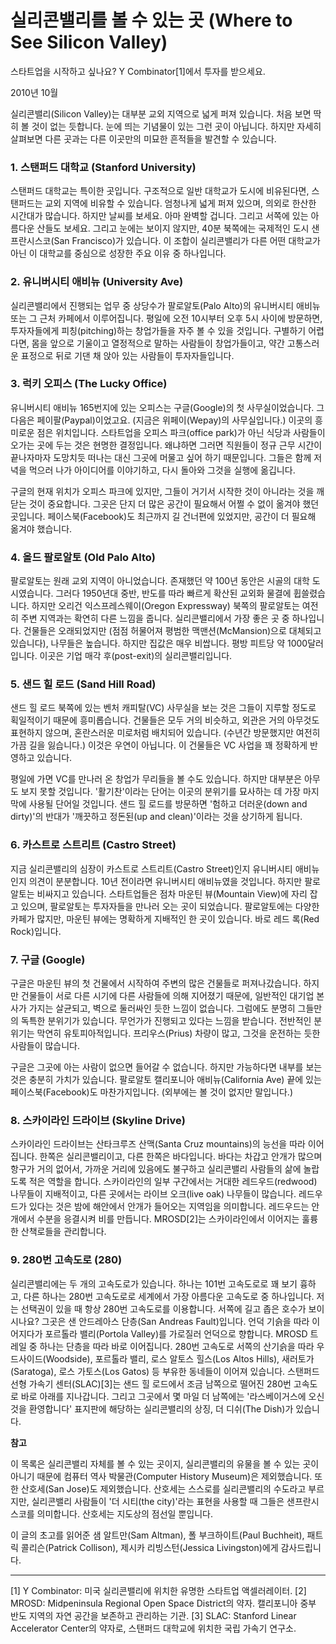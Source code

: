 # 실리콘밸리를 볼 수 있는 곳 (Where to See Silicon Valley)

스타트업을 시작하고 싶나요? Y Combinator[1]에서 투자를 받으세요.

2010년 10월

실리콘밸리(Silicon Valley)는 대부분 교외 지역으로 넓게 퍼져 있습니다. 처음 보면 딱히 볼 것이 없는 듯합니다. 눈에 띄는 기념물이 있는 그런 곳이 아닙니다. 하지만 자세히 살펴보면 다른 곳과는 다른 이곳만의 미묘한 흔적들을 발견할 수 있습니다.

### 1. 스탠퍼드 대학교 (Stanford University)

스탠퍼드 대학교는 특이한 곳입니다. 구조적으로 일반 대학교가 도시에 비유된다면, 스탠퍼드는 교외 지역에 비유할 수 있습니다. 엄청나게 넓게 퍼져 있으며, 의외로 한산한 시간대가 많습니다. 하지만 날씨를 보세요. 아마 완벽할 겁니다. 그리고 서쪽에 있는 아름다운 산들도 보세요. 그리고 눈에는 보이지 않지만, 40분 북쪽에는 국제적인 도시 샌프란시스코(San Francisco)가 있습니다. 이 조합이 실리콘밸리가 다른 어떤 대학교가 아닌 이 대학교를 중심으로 성장한 주요 이유 중 하나입니다.

### 2. 유니버시티 애비뉴 (University Ave)

실리콘밸리에서 진행되는 업무 중 상당수가 팔로알토(Palo Alto)의 유니버시티 애비뉴 또는 그 근처 카페에서 이루어집니다. 평일에 오전 10시부터 오후 5시 사이에 방문하면, 투자자들에게 피칭(pitching)하는 창업가들을 자주 볼 수 있을 것입니다. 구별하기 어렵다면, 몸을 앞으로 기울이고 열정적으로 말하는 사람들이 창업가들이고, 약간 고통스러운 표정으로 뒤로 기댄 채 앉아 있는 사람들이 투자자들입니다.

### 3. 럭키 오피스 (The Lucky Office)

유니버시티 애비뉴 165번지에 있는 오피스는 구글(Google)의 첫 사무실이었습니다. 그다음은 페이팔(Paypal)이었고요. (지금은 위페이(Wepay)의 사무실입니다.) 이곳의 흥미로운 점은 위치입니다. 스타트업을 오피스 파크(office park)가 아닌 식당과 사람들이 오가는 곳에 두는 것은 현명한 결정입니다. 왜냐하면 그러면 직원들이 정규 근무 시간이 끝나자마자 도망치듯 떠나는 대신 그곳에 머물고 싶어 하기 때문입니다. 그들은 함께 저녁을 먹으러 나가 아이디어를 이야기하고, 다시 돌아와 그것을 실행에 옮깁니다.

구글의 현재 위치가 오피스 파크에 있지만, 그들이 거기서 시작한 것이 아니라는 것을 깨닫는 것이 중요합니다. 그곳은 단지 더 많은 공간이 필요해서 어쩔 수 없이 옮겨야 했던 곳입니다. 페이스북(Facebook)도 최근까지 길 건너편에 있었지만, 공간이 더 필요해 옮겨야 했습니다.

### 4. 올드 팔로알토 (Old Palo Alto)

팔로알토는 원래 교외 지역이 아니었습니다. 존재했던 약 100년 동안은 시골의 대학 도시였습니다. 그러다 1950년대 중반, 반도를 따라 빠르게 확산된 교외화 물결에 휩쓸렸습니다. 하지만 오리건 익스프레스웨이(Oregon Expressway) 북쪽의 팔로알토는 여전히 주변 지역과는 확연히 다른 느낌을 줍니다. 실리콘밸리에서 가장 좋은 곳 중 하나입니다. 건물들은 오래되었지만 (점점 허물어져 평범한 맥맨션(McMansion)으로 대체되고 있습니다), 나무들은 높습니다. 하지만 집값은 매우 비쌉니다. 평방 피트당 약 1000달러입니다. 이곳은 기업 매각 후(post-exit)의 실리콘밸리입니다.

### 5. 샌드 힐 로드 (Sand Hill Road)

샌드 힐 로드 북쪽에 있는 벤처 캐피탈(VC) 사무실을 보는 것은 그들이 지루할 정도로 획일적이기 때문에 흥미롭습니다. 건물들은 모두 거의 비슷하고, 외관은 거의 아무것도 표현하지 않으며, 혼란스러운 미로처럼 배치되어 있습니다. (수년간 방문했지만 여전히 가끔 길을 잃습니다.) 이것은 우연이 아닙니다. 이 건물들은 VC 사업을 꽤 정확하게 반영하고 있습니다.

평일에 가면 VC를 만나러 온 창업가 무리들을 볼 수도 있습니다. 하지만 대부분은 아무도 보지 못할 것입니다. '활기찬'이라는 단어는 이곳의 분위기를 묘사하는 데 가장 마지막에 사용될 단어일 것입니다. 샌드 힐 로드를 방문하면 '험하고 더러운(down and dirty)'의 반대가 '깨끗하고 정돈된(up and clean)'이라는 것을 상기하게 됩니다.

### 6. 카스트로 스트리트 (Castro Street)

지금 실리콘밸리의 심장이 카스트로 스트리트(Castro Street)인지 유니버시티 애비뉴인지 의견이 분분합니다. 10년 전이라면 유니버시티 애비뉴였을 것입니다. 하지만 팔로알토는 비싸지고 있습니다. 스타트업들은 점차 마운틴 뷰(Mountain View)에 자리 잡고 있으며, 팔로알토는 투자자들을 만나러 오는 곳이 되었습니다. 팔로알토에는 다양한 카페가 많지만, 마운틴 뷰에는 명확하게 지배적인 한 곳이 있습니다. 바로 레드 록(Red Rock)입니다.

### 7. 구글 (Google)

구글은 마운틴 뷰의 첫 건물에서 시작하여 주변의 많은 건물들로 퍼져나갔습니다. 하지만 건물들이 서로 다른 시기에 다른 사람들에 의해 지어졌기 때문에, 일반적인 대기업 본사가 가지는 살균되고, 벽으로 둘러싸인 듯한 느낌이 없습니다. 그럼에도 분명히 그들만의 독특한 분위기가 있습니다. 무언가가 진행되고 있다는 느낌을 받습니다. 전반적인 분위기는 막연히 유토피아적입니다. 프리우스(Prius) 차량이 많고, 그것을 운전하는 듯한 사람들이 많습니다.

구글은 그곳에 아는 사람이 없으면 들어갈 수 없습니다. 하지만 가능하다면 내부를 보는 것은 충분히 가치가 있습니다. 팔로알토 캘리포니아 애비뉴(California Ave) 끝에 있는 페이스북(Facebook)도 마찬가지입니다. (외부에는 볼 것이 없지만 말입니다.)

### 8. 스카이라인 드라이브 (Skyline Drive)

스카이라인 드라이브는 산타크루즈 산맥(Santa Cruz mountains)의 능선을 따라 이어집니다. 한쪽은 실리콘밸리이고, 다른 한쪽은 바다입니다. 바다는 차갑고 안개가 많으며 항구가 거의 없어서, 가까운 거리에 있음에도 불구하고 실리콘밸리 사람들의 삶에 놀랍도록 적은 역할을 합니다. 스카이라인의 일부 구간에서는 거대한 레드우드(redwood) 나무들이 지배적이고, 다른 곳에서는 라이브 오크(live oak) 나무들이 많습니다. 레드우드가 있다는 것은 밤에 해안에서 안개가 들어오는 지역임을 의미합니다. 레드우드는 안개에서 수분을 응결시켜 비를 만듭니다. MROSD[2]는 스카이라인에서 이어지는 훌륭한 산책로들을 관리합니다.

### 9. 280번 고속도로 (280)

실리콘밸리에는 두 개의 고속도로가 있습니다. 하나는 101번 고속도로로 꽤 보기 흉하고, 다른 하나는 280번 고속도로로 세계에서 가장 아름다운 고속도로 중 하나입니다. 저는 선택권이 있을 때 항상 280번 고속도로를 이용합니다. 서쪽에 길고 좁은 호수가 보이시나요? 그곳은 샌 안드레아스 단층(San Andreas Fault)입니다. 언덕 기슭을 따라 이어지다가 포르톨라 밸리(Portola Valley)를 가로질러 언덕으로 향합니다. MROSD 트레일 중 하나는 단층을 따라 바로 이어집니다. 280번 고속도로 서쪽의 산기슭을 따라 우드사이드(Woodside), 포르톨라 밸리, 로스 알토스 힐스(Los Altos Hills), 새러토가(Saratoga), 로스 가토스(Los Gatos) 등 부유한 동네들이 이어져 있습니다. 스탠퍼드 선형 가속기 센터(SLAC)[3]는 샌드 힐 로드에서 조금 남쪽으로 떨어진 280번 고속도로 바로 아래를 지나갑니다. 그리고 그곳에서 몇 마일 더 남쪽에는 '라스베이거스에 오신 것을 환영합니다' 표지판에 해당하는 실리콘밸리의 상징, 더 디쉬(The Dish)가 있습니다.

**참고**

이 목록은 실리콘밸리 자체를 볼 수 있는 곳이지, 실리콘밸리의 유물을 볼 수 있는 곳이 아니기 때문에 컴퓨터 역사 박물관(Computer History Museum)은 제외했습니다. 또한 산호세(San Jose)도 제외했습니다. 산호세는 스스로를 실리콘밸리의 수도라고 부르지만, 실리콘밸리 사람들이 '더 시티(the city)'라는 표현을 사용할 때 그들은 샌프란시스코를 의미합니다. 산호세는 지도상의 점선일 뿐입니다.

이 글의 초고를 읽어준 샘 알트만(Sam Altman), 폴 부크하이트(Paul Buchheit), 패트릭 콜리슨(Patrick Collison), 제시카 리빙스턴(Jessica Livingston)에게 감사드립니다.

---
[1] Y Combinator: 미국 실리콘밸리에 위치한 유명한 스타트업 액셀러레이터.
[2] MROSD: Midpeninsula Regional Open Space District의 약자. 캘리포니아 중부 반도 지역의 자연 공간을 보존하고 관리하는 기관.
[3] SLAC: Stanford Linear Accelerator Center의 약자로, 스탠퍼드 대학교에 위치한 국립 가속기 연구소.